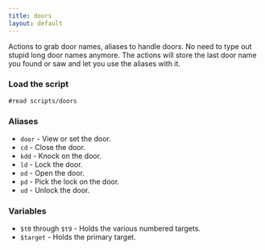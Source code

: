 ```yaml
---
title: doors
layout: default
---
```


Actions to grab door names, aliases to handle doors. No need to type out stupid
long door names anymore. The actions will store the last door name you found or
saw and let you use the aliases with it.

### Load the script

`#read scripts/doors`

### Aliases

*  `door` - View or set the door.
*  `cd` - Close the door.
*  `kdd` - Knock on the door.
*  `ld` - Lock the door.
*  `od` - Open the door.
*  `pd` - Pick the lock on the door.
*  `ud` - Unlock the door.

### Variables

* `$t0` through `$t9` - Holds the various numbered targets.
* `$target` - Holds the primary target.

